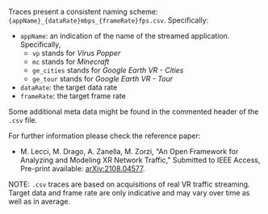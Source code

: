 Traces present a consistent naming scheme: `{appName}_{dataRate}mbps_{frameRate}fps.csv`.
Specifically:
* `appName`: an indication of the name of the streamed application. Specifically,
  - `vp` stands for _Virus Popper_
  - `mc` stands for _Minecraft_
  - `ge_cities` stands for _Google Earth VR - Cities_
  - `ge_tour` stands for _Google Earth VR - Tour_
* `dataRate`: the target data rate
* `frameRate`: the target frame rate

Some additional meta data might be found in the commented header of the `.csv` file.

For further information please check the reference paper:
* M. Lecci, M. Drago, A. Zanella, M. Zorzi, "An Open Framework for Analyzing and Modeling XR Network Traffic," Submitted to IEEE Access, Pre-print available: [arXiv:2108.04577](https://arxiv.org/abs/2108.04577).

NOTE: `.csv` traces are based on acquisitions of real VR traffic streaming. Target data and frame rate are only indicative and may vary over time as well as in average.